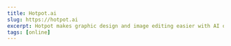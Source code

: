 ```yaml
---
title: Hotpot.ai
slug: https://hotpot.ai
excerpt: Hotpot makes graphic design and image editing easier with AI online.
tags: [online]
---
```

